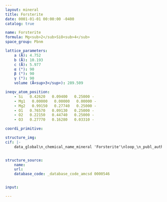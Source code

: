 ```yaml
---
layout: mineral
title: Forsterite
date: 0001-01-01 00:00:00 -0400
catalog: true

name: Forsterite
formula: Mg<sub>2</sub>SiO<sub>4</sub>
space_group: Pbnm

lattice_parameters:
    a (Å): 4.752
    b (Å): 10.193
    c (Å): 5.977
    α (°): 90
    β (°): 90
    γ (°): 90
    volume (Å<sup>3</sup>): 289.509

ineqv_atom_position: 
    - Si   0.42620   0.09400   0.25000 -
    - Mg1   0.00000   0.00000   0.00000 -
    - Mg2   0.99150   0.27740   0.25000 -
    - O1   0.76570   0.09130   0.25000 - 
    - O2   0.22150   0.44740   0.25000 -
    - O3   0.27770   0.16280   0.03310 -

coordi_primitive: 

structure_img: 
cif: |-
    data_global\n_chemical_name_mineral 'Forsterite'\nloop_\n_publ_author_name\n'Hazen R M'\n_journal_name_full 'American Mineralogist'\n_journal_volume 61 \n_journal_year 1976\n_journal_page_first 1280\n_journal_page_last 1293\n_publ_section_title\n;\n Effects of temperature and pressure on the crystal structure of forsterite\n T = 23 C, P = 1 atm\n olivine\n;\n_database_code_amcsd 0000546\n_chemical_formula_sum 'Si Mg2 O4'\n_cell_length_a 4.752\n_cell_length_b 10.193\n_cell_length_c 5.977\n_cell_angle_alpha 90\n_cell_angle_beta 90\n_cell_angle_gamma 90\n_cell_volume 289.509\n_exptl_crystal_density_diffrn      3.228\n_symmetry_space_group_name_H-M 'P b n m'\nloop_\n_space_group_symop_operation_xyz\n  'x,y,z'\n  'x,y,1/2-z'\n  '-x,-y,1/2+z'\n  '1/2+x,1/2-y,1/2+z'\n  '1/2-x,1/2+y,1/2-z'\n  '1/2-x,1/2+y,z'\n  '1/2+x,1/2-y,-z'\n  '-x,-y,-z'\nloop_\n_atom_site_label\n_atom_site_fract_x\n_atom_site_fract_y\n_atom_site_fract_z\nSi   0.42620   0.09400   0.25000\nMg1   0.00000   0.00000   0.00000\nMg2   0.99150   0.27740   0.25000\nO1   0.76570   0.09130   0.25000\nO2   0.22150   0.44740   0.25000\nO3   0.27770   0.16280   0.03310\nloop_\n_atom_site_aniso_label\n_atom_site_aniso_U_11\n_atom_site_aniso_U_22\n_atom_site_aniso_U_33\n_atom_site_aniso_U_12\n_atom_site_aniso_U_13\n_atom_site_aniso_U_23\nSi 0.00092 0.00226 0.00145 0.00012 0.00000 0.00000\nMg1 0.00275 0.00537 0.00181 0.00025 -0.00043 -0.00093\nMg2 0.00252 0.00316 0.00290 0.00000 0.00000 0.00000\nO1 0.00103 0.00474 0.00416 0.00049 0.00000 0.00000\nO2 0.00275 0.00368 0.00398 0.00025 0.00000 0.00000\nO3 0.00252 0.00490 0.00290 0.00025 -0.00043 0.00123\n\n


structure_source: 
    name:
    url:
    database_code: _database_code_amcsd 0000546


input:

---
```

